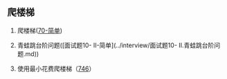 ## 爬楼梯

1. 爬楼梯([70-简单](dynamicprogramming/0070.爬楼梯.md))

2. 青蛙跳台阶问题([面试题10- II-简单](../interview/面试题10- II.青蛙跳台阶问题.md))

3. 使用最小花费爬楼梯（[746](dynamicprogramming/0746.使用最小花费爬楼梯.md)）
